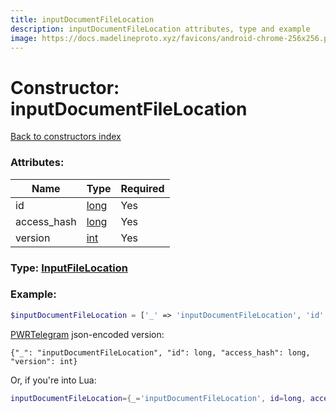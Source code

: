 ```yaml
---
title: inputDocumentFileLocation
description: inputDocumentFileLocation attributes, type and example
image: https://docs.madelineproto.xyz/favicons/android-chrome-256x256.png
---
```

# Constructor: inputDocumentFileLocation  
[Back to constructors index](index.md)



### Attributes:

| Name     |    Type       | Required |
|----------|---------------|----------|
|id|[long](../types/long.md) | Yes|
|access\_hash|[long](../types/long.md) | Yes|
|version|[int](../types/int.md) | Yes|



### Type: [InputFileLocation](../types/InputFileLocation.md)


### Example:

```php
$inputDocumentFileLocation = ['_' => 'inputDocumentFileLocation', 'id' => long, 'access_hash' => long, 'version' => int];
```  

[PWRTelegram](https://pwrtelegram.xyz) json-encoded version:

```
{"_": "inputDocumentFileLocation", "id": long, "access_hash": long, "version": int}
```


Or, if you're into Lua:

```lua
inputDocumentFileLocation={_='inputDocumentFileLocation', id=long, access_hash=long, version=int}

```


